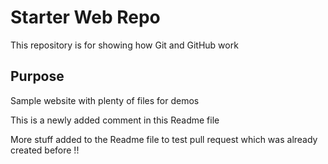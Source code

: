 # Starter Web Repo

This repository is for showing how Git and GitHub work

## Purpose

Sample website with plenty of files for demos

This is a newly added comment in this Readme file

More stuff added to the Readme file to test pull request which was already created before !!